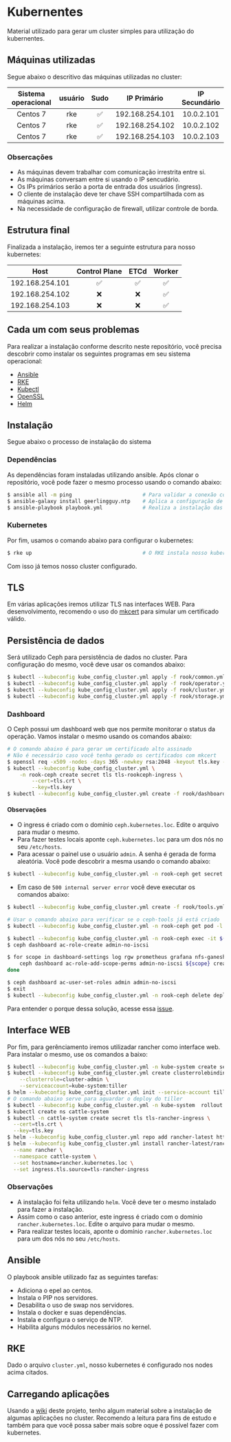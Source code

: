 # Kubernentes

Material utilizado para gerar um cluster simples para utilização do kubernentes.

## Máquinas utilizadas

Segue abaixo o descritivo das máquinas utilizadas no cluster:

| Sistema operacional | usuário |        Sudo        |   IP Primário   | IP Secundário |
|:-------------------:|:-------:|:------------------:|:---------------:|:-------------:|
|      Centos 7       |   rke   | :white_check_mark: | 192.168.254.101 |   10.0.2.101  |
|      Centos 7       |   rke   | :white_check_mark: | 192.168.254.102 |   10.0.2.102  |
|      Centos 7       |   rke   | :white_check_mark: | 192.168.254.103 |   10.0.2.103  |

### Obsercações

- As máquinas devem trabalhar com comunicação irrestrita entre si.
- As máquinas conversam entre si usando o IP sencudário.
- Os IPs primários serão a porta de entrada dos usuários (ingress).
- O cliente de instalação deve ter chave SSH compartilhada com as máquinas acima.
- Na necessidade de configuração de firewall, utilizar controle de borda.


## Estrutura final

Finalizada a instalação, iremos ter a seguinte estrutura para nosso kubernetes:

|       Host      |    Control Plane   |        ETCd        |       Worker       |
|:---------------:|:------------------:|:------------------:|:------------------:|
| 192.168.254.101 | :white_check_mark: | :white_check_mark: | :white_check_mark: |
| 192.168.254.102 |         :x:        |         :x:        | :white_check_mark: |
| 192.168.254.103 |         :x:        |         :x:        | :white_check_mark: |

## Cada um com seus problemas

Para realizar a instalação conforme descrito neste repositório, você precisa descobrir como instalar os seguintes programas em seu sistema operacional:

- [Ansible](https://www.ansible.com/)
- [RKE](https://rancher.com/docs/rke/latest/en/)
- [Kubectl](https://kubernetes.io/docs/tasks/tools/install-kubectl/)
- [OpenSSL](https://www.openssl.org/)
- [Helm](https://helm.sh/)

## Instalação

Segue abaixo o processo de instalação do sistema

### Dependências

As dependências foram instaladas utilizando ansible. Após clonar o repositório, você pode fazer o mesmo processo usando o comando abaixo:

```bash
$ ansible all -m ping                       # Para validar a conexão com os hosts
$ ansible-galaxy install geerlingguy.ntp    # Aplica a configuração de NTP nos servidores
$ ansible-playbook playbook.yml             # Realiza a instalação das dependências
```

### Kubernetes

Por fim, usamos o comando abaixo para configurar o kubernetes:

```bash
$ rke up                                    # O RKE instala nosso kubernetes
```

Com isso já temos nosso cluster configurado.

## TLS

Em várias aplicações iremos utilizar TLS nas interfaces WEB. Para desenvolvimento, recomendo o uso do [mkcert](https://github.com/FiloSottile/mkcert) para simular um certificado válido.

## Persistência de dados

Será utilizado Ceph para persistência de dados no cluster. Para configuração do mesmo, você deve usar os comandos abaixo:

```bash
$ kubectl --kubeconfig kube_config_cluster.yml apply -f rook/common.yml
$ kubectl --kubeconfig kube_config_cluster.yml apply -f rook/operator.yml
$ kubectl --kubeconfig kube_config_cluster.yml apply -f rook/cluster.yml
$ kubectl --kubeconfig kube_config_cluster.yml apply -f rook/storage.yml
```

### Dashboard

O Ceph possui um dashboard web que nos permite monitorar o status da operação. Vamos instalar o mesmo usando os comandos abaixo:

```bash
# O comando abaixo é para gerar um certificado alto assinado
# Não é necessário caso você tenha gerado os certificados com mkcert
$ openssl req -x509 -nodes -days 365 -newkey rsa:2048 -keyout tls.key -out tls.crt
$ kubectl --kubeconfig kube_config_cluster.yml \
    -n rook-ceph create secret tls tls-rookceph-ingress \
        --cert=tls.crt \
        --key=tls.key
$ kubectl --kubeconfig kube_config_cluster.yml create -f rook/dashboard.yml
```

#### Observações

- O ingress é criado com o domínio `ceph.kubernetes.loc`. Edite o arquivo para mudar o mesmo.
- Para fazer testes locais aponte `ceph.kubernetes.loc` para um dos nós no seu `/etc/hosts`.
- Para acessar o painel use o usuário `admin`. A senha é gerada de forma aleatória. Você pode descobrir a mesma usando o comando abaixo:

```bash
$ kubectl --kubeconfig kube_config_cluster.yml -n rook-ceph get secret rook-ceph-dashboard-password -o jsonpath="{['data']['password']}" | base64 --decode && echo
```

- Em caso de `500 internal server error` você deve executar os comandos abaixo:

```bash
$ kubectl --kubeconfig kube_config_cluster.yml create -f rook/tools.yml

# Usar o comando abaixo para verificar se o ceph-tools já está criado
$ kubectl --kubeconfig kube_config_cluster.yml -n rook-ceph get pod -l "app=rook-ceph-tools"

$ kubectl --kubeconfig kube_config_cluster.yml -n rook-ceph exec -it $(kubectl -n rook-ceph get pod -l "app=rook-ceph-tools" -o jsonpath='{.items[0].metadata.name}') bash
$ ceph dashboard ac-role-create admin-no-iscsi

$ for scope in dashboard-settings log rgw prometheus grafana nfs-ganesha manager hosts rbd-image config-opt rbd-mirroring cephfs user osd pool monitor; do 
    ceph dashboard ac-role-add-scope-perms admin-no-iscsi ${scope} create delete read update;
done

$ ceph dashboard ac-user-set-roles admin admin-no-iscsi
$ exit
$ kubectl --kubeconfig kube_config_cluster.yml -n rook-ceph delete deployment rook-ceph-tools
```

Para entender o porque dessa solução, acesse essa [issue](https://github.com/rook/rook/issues/3106).

## Interface WEB

Por fim, para gerênciamento iremos utilizadar rancher como interface web. Para instalar o mesmo, use os comandos a baixo:

```bash
$ kubectl --kubeconfig kube_config_cluster.yml -n kube-system create serviceaccount tiller
$ kubectl --kubeconfig kube_config_cluster.yml create clusterrolebinding tiller \
    --clusterrole=cluster-admin \
    --serviceaccount=kube-system:tiller
$ helm --kubeconfig kube_config_cluster.yml init --service-account tiller --upgrade
# O comando abaixo serve para aguardar o deploy do tiller
$ kubectl --kubeconfig kube_config_cluster.yml -n kube-system  rollout status deploy/tiller-deploy
$ kubectl create ns cattle-system
$ kubectl -n cattle-system create secret tls tls-rancher-ingress \
  --cert=tls.crt \
  --key=tls.key
$ helm --kubeconfig kube_config_cluster.yml repo add rancher-latest https://releases.rancher.com/server-charts/latest
$ helm --kubeconfig kube_config_cluster.yml install rancher-latest/rancher \
  --name rancher \
  --namespace cattle-system \
  --set hostname=rancher.kubernetes.loc \
  --set ingress.tls.source=tls-rancher-ingress
```

### Observações

- A instalação foi feita utilizando `helm`. Você deve ter o mesmo instalado para fazer a instalação.
- Assim como o caso anterior, este ingress é criado com o domínio `rancher.kubernetes.loc`. Edite o arquivo para mudar o mesmo.
- Para realizar testes locais, aponte o domínio `rancher.kubernetes.loc` para um dos nós no seu `/etc/hosts`.

## Ansible

O playbook ansible utilizado faz as seguintes tarefas:

- Adiciona o epel ao centos.
- Instala o PIP nos servidores.
- Desabilita o uso de swap nos servidores.
- Instala o docker e suas dependências.
- Instala e configura o serviço de NTP.
- Habilita alguns módulos necessários no kernel.

## RKE

Dado o arquivo `cluster.yml`, nosso kubernetes é configurado nos nodes acima citados.

## Carregando aplicações

Usando a [wiki](https://github.com/Otoru/kubernetes/wiki) deste projeto, tenho algum material sobre a instalação de algumas aplicações no cluster. Recomendo a leitura para fins de estudo e também para que você possa saber mais sobre oque é possível fazer com kubernetes.
